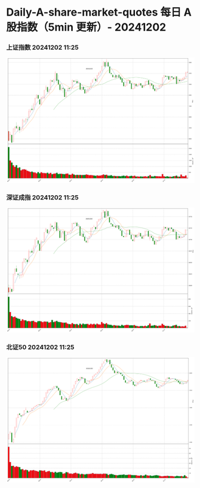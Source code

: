 
# Daily-A-share-market-quotes 每日 A 股指数（5min 更新）- 20241202

### 上证指数 20241202 11:25
![](./fig/2024/12/20241202-sh000001.png)

### 深证成指 20241202 11:25
![](./fig/2024/12/20241202-sz399001.png)

### 北证50 20241202 11:25
![](./fig/2024/12/20241202-bj899050.png)
